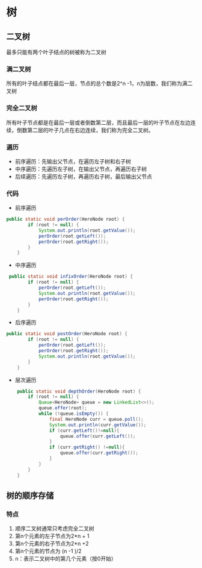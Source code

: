 # 树

## 二叉树

最多只能有两个叶子结点的树被称为二叉树

### 满二叉树

所有的叶子结点都在最后一层，节点的总个数是2^n -1，n为层数，我们称为满二叉树

### 完全二叉树

所有叶子节点都是在最后一层或者倒数第二层，而且最后一层的叶子节点在左边连续，倒数第二层的叶子几点在右边连续，我们称为完全二叉树。

### 遍历

- 前序遍历：先输出父节点，在遍历左子树和右子树
- 中序遍历：先遍历左子树，在输出父节点，再遍历右子树
- 后续遍历：先遍历左子树，再遍历右子树，最后输出父节点

### 代码

- 前序遍历

```java
public static void perOrder(HeroNode root) {
        if (root != null) {
            System.out.println(root.getValue());
            perOrder(root.getLeft());
            perOrder(root.getRight());
        }
    }
```

- 中序遍历

```java
 public static void infixOrder(HeroNode root) {
        if (root != null) {
            perOrder(root.getLeft());
            System.out.println(root.getValue());
            perOrder(root.getRight());
        }
    }
```

- 后序遍历

```java
public static void postOrder(HeroNode root) {
        if (root != null) {
            perOrder(root.getLeft());
            perOrder(root.getRight());
            System.out.println(root.getValue());
        }
    }
```

- 层次遍历

```java
    public static void depthOrder(HeroNode root) {
        if (root != null) {
            Queue<HeroNode> queue = new LinkedList<>();
            queue.offer(root);
            while (!queue.isEmpty()) {
                final HeroNode curr = queue.poll();
                System.out.println(curr.getValue());
                if (curr.getLeft()!=null){
                    queue.offer(curr.getLeft());
                }
                if (curr.getRight() !=null){
                    queue.offer(curr.getRight());
                }
            }
        }
    }
```

## 树的顺序存储

### 特点

1. 顺序二叉树通常只考虑完全二叉树
2. 第n个元素的左子节点为2*n + 1
3. 第n个元素的右子节点为2*n +2
4. 第n个元素的节点为 (n -1 )/2
5. n：表示二叉树中的第几个元素（按0开始）

